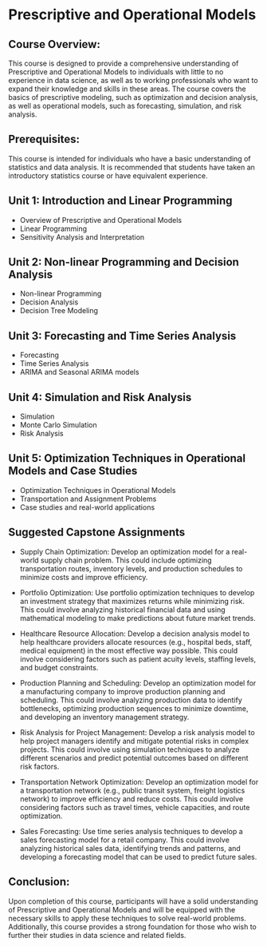 # Prescriptive and Operational Models

## Course Overview:
This course is designed to provide a comprehensive understanding of Prescriptive and Operational Models to individuals with little to no experience in data science, as well as to working professionals who want to expand their knowledge and skills in these areas. The course covers the basics of prescriptive modeling, such as optimization and decision analysis, as well as operational models, such as forecasting, simulation, and risk analysis.

## Prerequisites:
This course is intended for individuals who have a basic understanding of statistics and data analysis. It is recommended that students have taken an introductory statistics course or have equivalent experience.

## Unit 1: Introduction and Linear Programming
- Overview of Prescriptive and Operational Models
- Linear Programming
- Sensitivity Analysis and Interpretation

## Unit 2: Non-linear Programming and Decision Analysis
- Non-linear Programming
- Decision Analysis
- Decision Tree Modeling

## Unit 3: Forecasting and Time Series Analysis
- Forecasting
- Time Series Analysis
- ARIMA and Seasonal ARIMA models

## Unit 4: Simulation and Risk Analysis
- Simulation
- Monte Carlo Simulation
- Risk Analysis

## Unit 5: Optimization Techniques in Operational Models and Case Studies
- Optimization Techniques in Operational Models
- Transportation and Assignment Problems
- Case studies and real-world applications


## Suggested Capstone Assignments
- Supply Chain Optimization: Develop an optimization model for a real-world supply chain problem. This could include optimizing transportation routes, inventory levels, and production schedules to minimize costs and improve efficiency.

- Portfolio Optimization: Use portfolio optimization techniques to develop an investment strategy that maximizes returns while minimizing risk. This could involve analyzing historical financial data and using mathematical modeling to make predictions about future market trends.

- Healthcare Resource Allocation: Develop a decision analysis model to help healthcare providers allocate resources (e.g., hospital beds, staff, medical equipment) in the most effective way possible. This could involve considering factors such as patient acuity levels, staffing levels, and budget constraints.

- Production Planning and Scheduling: Develop an optimization model for a manufacturing company to improve production planning and scheduling. This could involve analyzing production data to identify bottlenecks, optimizing production sequences to minimize downtime, and developing an inventory management strategy.

- Risk Analysis for Project Management: Develop a risk analysis model to help project managers identify and mitigate potential risks in complex projects. This could involve using simulation techniques to analyze different scenarios and predict potential outcomes based on different risk factors.

- Transportation Network Optimization: Develop an optimization model for a transportation network (e.g., public transit system, freight logistics network) to improve efficiency and reduce costs. This could involve considering factors such as travel times, vehicle capacities, and route optimization.

- Sales Forecasting: Use time series analysis techniques to develop a sales forecasting model for a retail company. This could involve analyzing historical sales data, identifying trends and patterns, and developing a forecasting model that can be used to predict future sales.




## Conclusion:
Upon completion of this course, participants will have a solid understanding of Prescriptive and Operational Models and will be equipped with the necessary skills to apply these techniques to solve real-world problems. Additionally, this course provides a strong foundation for those who wish to further their studies in data science and related fields.


